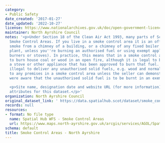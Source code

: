 ```yaml
---
category:
- Public Safety
date_created: '2017-01-27'
date_updated: '2022-10-27'
license: https://www.nationalarchives.gov.uk/doc/open-government-licence/version/3/
maintainer: North Ayrshire Council
notes: '<p>Under Section 18 of the Clean Air Act 1993, many parts of Scotland are
  Smoke Control Areas. If you live in a smoke control area it is an offence to produce
  smoke from a chimney of a building, or a chimney of any fixed boiler or industrial
  plant, unless you''re burning an authorised fuel or using exempt appliances (e.g.
  burners or stoves). In practice, this means that in a smoke control area it is illegal
  to burn house coal or wood in an open fire, although it is legal to burn these in
  a stove or other appliance that has been approved to burn that fuel. It is also
  illegal to deliver any unauthorised solid fuels, e.g. wood and normal house coal,
  to any premises in a smoke control area unless the seller can demonstrate that they
  were aware that the unauthorised solid fuel is to be burnt in an exempt appliance.</p>

  <p>Site name, designation date and website URL (for more information) are now mandatory
  attributes for this dataset.</p>'
organization: North Ayrshire Council
original_dataset_link: ' https://data.spatialhub.scot/dataset/smoke_control_areas-na'
records: null
resources:
- format: No file type
  name: Spatial Hub WFS - Smoke Control Areas
  url: https://www.maps.north-ayrshire.gov.uk/arcgis/services/AGOL/Spatial_Hub/MapServer/WFSServer?request=GetCapabilities&service=WFS
schema: default
title: Smoke Control Areas - North Ayrshire
---
```

